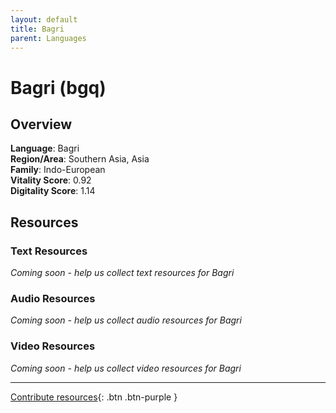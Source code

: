 ```yaml
---
layout: default
title: Bagri
parent: Languages
---
```


# Bagri (bgq)

## Overview

**Language**: Bagri  
**Region/Area**: Southern Asia, Asia  
**Family**: Indo-European  
**Vitality Score**: 0.92  
**Digitality Score**: 1.14  

## Resources

### Text Resources
*Coming soon - help us collect text resources for Bagri*

### Audio Resources
*Coming soon - help us collect audio resources for Bagri*

### Video Resources
*Coming soon - help us collect video resources for Bagri*

---

[Contribute resources](https://fairtrain.github.io/){: .btn .btn-purple }
